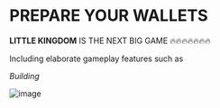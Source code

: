 # PREPARE YOUR WALLETS
**LITTLE KINGDOM** IS THE NEXT BIG GAME 🔥🔥🔥🔥🔥🔥🔥

Including elaborate gameplay features such as

*Building*

![image](https://github.com/danhoangg/Little-Kingdom/assets/107479212/36b92773-2541-464d-8cd8-d49398b6ad16)
